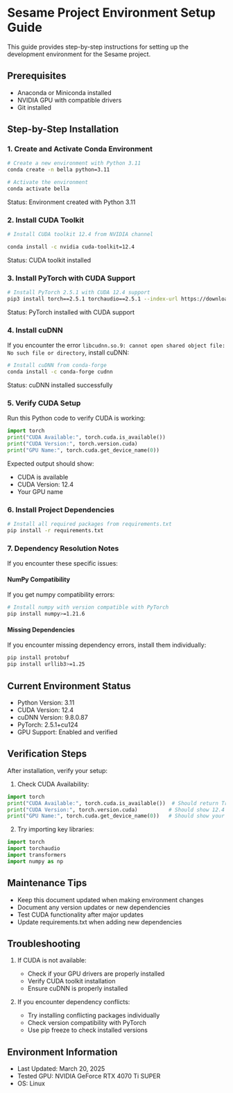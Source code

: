 # Sesame Project Environment Setup Guide

This guide provides step-by-step instructions for setting up the development environment for the Sesame project.

## Prerequisites
- Anaconda or Miniconda installed
- NVIDIA GPU with compatible drivers
- Git installed

## Step-by-Step Installation

### 1. Create and Activate Conda Environment
```bash
# Create a new environment with Python 3.11
conda create -n bella python=3.11

# Activate the environment
conda activate bella
```
 Status: Environment created with Python 3.11

### 2. Install CUDA Toolkit

```bash
# Install CUDA toolkit 12.4 from NVIDIA channel

conda install -c nvidia cuda-toolkit=12.4
```
 Status: CUDA toolkit installed

### 3. Install PyTorch with CUDA Support
```bash
# Install PyTorch 2.5.1 with CUDA 12.4 support
pip3 install torch==2.5.1 torchaudio==2.5.1 --index-url https://download.pytorch.org/whl/cu124
```
 Status: PyTorch installed with CUDA support

### 4. Install cuDNN
If you encounter the error `libcudnn.so.9: cannot open shared object file: No such file or directory`, install cuDNN:
```bash
# Install cuDNN from conda-forge
conda install -c conda-forge cudnn
```
 Status: cuDNN installed successfully

### 5. Verify CUDA Setup
Run this Python code to verify CUDA is working:
```python
import torch
print("CUDA Available:", torch.cuda.is_available())
print("CUDA Version:", torch.version.cuda)
print("GPU Name:", torch.cuda.get_device_name(0))
```
Expected output should show:
- CUDA is available
- CUDA Version: 12.4
- Your GPU name

### 6. Install Project Dependencies
```bash
# Install all required packages from requirements.txt
pip install -r requirements.txt
```

### 7. Dependency Resolution Notes
If you encounter these specific issues:

#### NumPy Compatibility
If you get numpy compatibility errors:
```bash
# Install numpy with version compatible with PyTorch
pip install numpy>=1.21.6
```

#### Missing Dependencies
If you encounter missing dependency errors, install them individually:
```bash
pip install protobuf
pip install urllib3>=1.25
```

## Current Environment Status
- Python Version: 3.11
- CUDA Version: 12.4
- cuDNN Version: 9.8.0.87
- PyTorch: 2.5.1+cu124
- GPU Support: Enabled and verified

## Verification Steps
After installation, verify your setup:

1. Check CUDA Availability:
```python
import torch
print("CUDA Available:", torch.cuda.is_available())  # Should return True
print("CUDA Version:", torch.version.cuda)          # Should show 12.4
print("GPU Name:", torch.cuda.get_device_name(0))   # Should show your GPU name
```

2. Try importing key libraries:
```python
import torch
import torchaudio
import transformers
import numpy as np
```

## Maintenance Tips
- Keep this document updated when making environment changes
- Document any version updates or new dependencies
- Test CUDA functionality after major updates
- Update requirements.txt when adding new dependencies

## Troubleshooting
1. If CUDA is not available:
   - Check if your GPU drivers are properly installed
   - Verify CUDA toolkit installation
   - Ensure cuDNN is properly installed

2. If you encounter dependency conflicts:
   - Try installing conflicting packages individually
   - Check version compatibility with PyTorch
   - Use pip freeze to check installed versions

## Environment Information
- Last Updated: March 20, 2025
- Tested GPU: NVIDIA GeForce RTX 4070 Ti SUPER
- OS: Linux